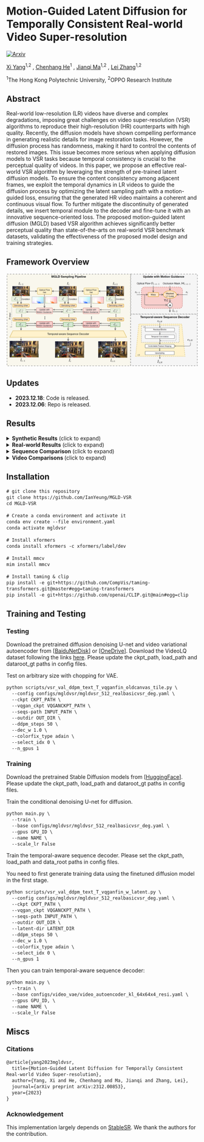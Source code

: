 # **Motion-Guided Latent Diffusion for Temporally Consistent Real-world Video Super-resolution**

[![Arxiv](https://img.shields.io/badge/arXiv-2312.00853-b31b1b.svg)](https://arxiv.org/abs/2312.00853)

[Xi Yang](https://scholar.google.com.hk/citations?user=iadRvCcAAAAJ&hl=zh-CN)<sup>1,2</sup> , [Chenhang He](https://skyhehe123.github.io/)<sup>1</sup> , [Jianqi Ma](https://scholar.google.com/citations?user=kQUJjQQAAAAJ&hl=en)<sup>1,2</sup> , [Lei Zhang](https://www4.comp.polyu.edu.hk/~cslzhang/)<sup>1,2</sup>

<sup>1</sup>The Hong Kong Polytechnic University, <sup>2</sup>OPPO Research Institute

## Abstract
Real-world low-resolution (LR) videos have diverse and complex degradations, imposing great challenges on video super-resolution (VSR) algorithms to reproduce their high-resolution (HR) counterparts with high quality. Recently, the diffusion models have shown compelling performance in generating realistic details for image restoration tasks. However, the diffusion process has randomness, making it hard to control the contents of restored images. This issue becomes more serious when applying diffusion models to VSR tasks because temporal consistency is crucial to the perceptual quality of videos. In this paper, we propose an effective real-world VSR algorithm by leveraging the strength of pre-trained latent diffusion models. To ensure the content consistency among adjacent frames, we exploit the temporal dynamics in LR videos to guide the diffusion process by optimizing the latent sampling path with a motion-guided loss, ensuring that the generated HR video maintains a coherent and continuous visual flow. To further mitigate the discontinuity of generated details, we insert temporal module to the decoder and fine-tune it with an innovative sequence-oriented loss. The proposed motion-guided latent diffusion (MGLD) based VSR algorithm achieves significantly better perceptual quality than state-of-the-arts on real-world VSR benchmark datasets, validating the effectiveness of the proposed model design and training strategies.

## Framework Overview
![mgld](assets/framework-overview.png)

## Updates
- **2023.12.18**: Code is released.
- **2023.12.06**: Repo is released.

## Results
<details>
<summary><strong>Synthetic Results</strong> (click to expand) </summary>

![mgld](assets/compare-synthetic.png)

</details>

<details>
<summary><strong>Real-world Results</strong> (click to expand) </summary>

![mgld](assets/compare-real.png)

</details>

<details>
<summary><strong>Sequence Comparison</strong> (click to expand) </summary>
  
![mgld](assets/sequence-compare-020.png)

![mgld](assets/sequence-compare-033.png)

![mgld](assets/sequence-compare-042.png)
</details>

<details>
<summary> <strong> Video Comparisons </strong> (click to expand) </summary>
  
  <br><strong> Video Comparison 1 </strong><br>
  
  https://github.com/IanYeung/MGLD-VSR/assets/19669051/3b0f3691-fd21-4bc7-8970-402fe628086b

  <br><strong> Video Comparison 2 </strong><br>

  https://github.com/IanYeung/MGLD-VSR/assets/19669051/8bcb9c5c-f073-402e-93ee-f32b2444463a

  <br><strong> Video Comparison 3 </strong><br>

  https://github.com/IanYeung/MGLD-VSR/assets/19669051/0abff608-a1ba-4efd-9599-502e753c8b26
 
</details>

## Installation
```
# git clone this repository
git clone https://github.com/IanYeung/MGLD-VSR
cd MGLD-VSR

# Create a conda environment and activate it
conda env create --file environment.yaml
conda activate mgldvsr

# Install xformers
conda install xformers -c xformers/label/dev

# Install mmcv
mim install mmcv

# Install taming & clip
pip install -e git+https://github.com/CompVis/taming-transformers.git@master#egg=taming-transformers
pip install -e git+https://github.com/openai/CLIP.git@main#egg=clip
```

## Training and Testing

### Testing
Download the pretrained diffusion denoising U-net and video variational autoencoder from [[BaiduNetDisk](https://pan.baidu.com/s/1xQF996RsxnmN-60ZLB6Vig?pwd=gh4i)] or [[OneDrive](https://connectpolyu-my.sharepoint.com/:f:/g/personal/19046191r_connect_polyu_hk/EvI_j1SUiVFBlwEy4i62ckgB1XEHeqfFcJS4Ho6JQrTAWA?e=rDT4M4)]. Download the VideoLQ dataset following the links [here](https://github.com/ckkelvinchan/RealBasicVSR). Please update the ckpt_path, load_path and dataroot_gt paths in config files. 

Test on arbitrary size with chopping for VAE.
```
python scripts/vsr_val_ddpm_text_T_vqganfin_oldcanvas_tile.py \
  --config configs/mgldvsr/mgldvsr_512_realbasicvsr_deg.yaml \
  --ckpt CKPT_PATH \
  --vqgan_ckpt VQGANCKPT_PATH \
  --seqs-path INPUT_PATH \
  --outdir OUT_DIR \
  --ddpm_steps 50 \
  --dec_w 1.0 \
  --colorfix_type adain \
  --select_idx 0 \
  --n_gpus 1
```

### Training
Download the pretrained Stable Diffusion models from [[HuggingFace](https://huggingface.co/stabilityai/stable-diffusion-2-1-base)]. Please update the ckpt_path, load_path and dataroot_gt paths in config files. 

Train the conditional denoising U-net for diffusion. 
```
python main.py \
  --train \
  --base configs/mgldvsr/mgldvsr_512_realbasicvsr_deg.yaml \
  --gpus GPU_ID \
  --name NAME \
  --scale_lr False
```

Train the temporal-aware sequence decoder. Please set the ckpt_path, load_path and data_root paths in config files. 

You need to first generate training data using the finetuned diffusion model in the first stage. 
```
python scripts/vsr_val_ddpm_text_T_vqganfin_w_latent.py \
  --config configs/mgldvsr/mgldvsr_512_realbasicvsr_deg.yaml \
  --ckpt CKPT_PATH \
  --vqgan_ckpt VQGANCKPT_PATH \
  --seqs-path INPUT_PATH \
  --outdir OUT_DIR \
  --latent-dir LATENT_DIR
  --ddpm_steps 50 \
  --dec_w 1.0 \
  --colorfix_type adain \
  --select_idx 0 \
  --n_gpus 1
```
Then you can train temporal-aware sequence decoder:
```
python main.py \
  --train \
  --base configs/video_vae/video_autoencoder_kl_64x64x4_resi.yaml \
  --gpus GPU_ID, \
  --name NAME \
  --scale_lr False
```

## Miscs

### Citations
```
@article{yang2023mgldvsr,
  title={Motion-Guided Latent Diffusion for Temporally Consistent Real-world Video Super-resolution},
  author={Yang, Xi and He, Chenhang and Ma, Jianqi and Zhang, Lei},
  journal={arXiv preprint arXiv:2312.00853},
  year={2023}
}
```

### Acknowledgement
This implementation largely depends on [StableSR](https://github.com/IceClear/StableSR). We thank the authors for the contribution.
